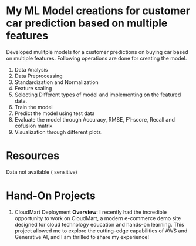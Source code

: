 # My ML Model creations for customer car prediction based on multiple features

Developed mulitple models for a customer predictions on buying car based on multiple features. Following operations are done for creating the model.
1. Data Analysis
2. Data Preprocessing
3. Standardization and Normalization
4. Feature scaling
5. Selecting Different types of model and implementing on the featured data.
6. Train the model
7. Predict the model using test data
8. Evaluate the model through Accuracy, RMSE, F1-score, Recall and cofusion matrix
9. Visualization through different plots.

# Resources

Data not available ( sensitive)

# Hand-On Projects
1. CloudMart Deployment
**Overview**: I recently had the incredible opportunity to work on CloudMart, a modern e-commerce demo site designed for cloud technology education and hands-on learning. This project allowed me to explore the cutting-edge capabilities of AWS and Generative AI, and I am thrilled to share my experience!
